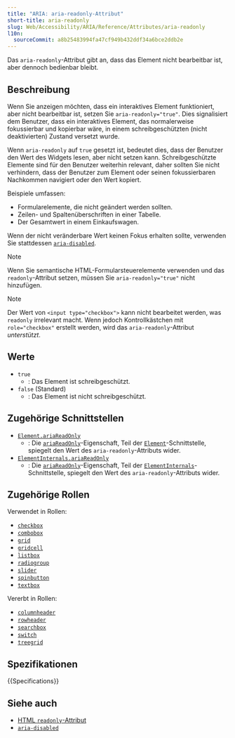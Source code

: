```yaml
---
title: "ARIA: aria-readonly-Attribut"
short-title: aria-readonly
slug: Web/Accessibility/ARIA/Reference/Attributes/aria-readonly
l10n:
  sourceCommit: a8b25483994fa47cf949b432ddf34a6bce2ddb2e
---
```


Das `aria-readonly`-Attribut gibt an, dass das Element nicht bearbeitbar ist, aber dennoch bedienbar bleibt.

## Beschreibung

Wenn Sie anzeigen möchten, dass ein interaktives Element funktioniert, aber nicht bearbeitbar ist, setzen Sie `aria-readonly="true"`. Dies signalisiert dem Benutzer, dass ein interaktives Element, das normalerweise fokussierbar und kopierbar wäre, in einem schreibgeschützten (nicht deaktivierten) Zustand versetzt wurde.

Wenn `aria-readonly` auf `true` gesetzt ist, bedeutet dies, dass der Benutzer den Wert des Widgets lesen, aber nicht setzen kann. Schreibgeschützte Elemente sind für den Benutzer weiterhin relevant, daher sollten Sie nicht verhindern, dass der Benutzer zum Element oder seinen fokussierbaren Nachkommen navigiert oder den Wert kopiert.

Beispiele umfassen:

- Formularelemente, die nicht geändert werden sollten.
- Zeilen- und Spaltenüberschriften in einer Tabelle.
- Der Gesamtwert in einem Einkaufswagen.

Wenn der nicht veränderbare Wert keinen Fokus erhalten sollte, verwenden Sie stattdessen [`aria-disabled`](/de/docs/Web/Accessibility/ARIA/Reference/Attributes/aria-disabled).

> [!NOTE]
> Wenn Sie semantische HTML-Formularsteuerelemente verwenden und das `readonly`-Attribut setzen, müssen Sie `aria-readonly="true"` nicht hinzufügen.

> [!NOTE]
> Der Wert von `<input type="checkbox">` kann nicht bearbeitet werden, was `readonly` irrelevant macht. Wenn jedoch Kontrollkästchen mit `role="checkbox"` erstellt werden, wird das `aria-readonly`-Attribut _unterstützt_.

## Werte

- `true`
  - : Das Element ist schreibgeschützt.
- `false` (Standard)
  - : Das Element ist nicht schreibgeschützt.

## Zugehörige Schnittstellen

- [`Element.ariaReadOnly`](/de/docs/Web/API/Element/ariaReadOnly)
  - : Die [`ariaReadOnly`](/de/docs/Web/API/Element/ariaReadOnly)-Eigenschaft, Teil der [`Element`](/de/docs/Web/API/Element)-Schnittstelle, spiegelt den Wert des `aria-readonly`-Attributs wider.
- [`ElementInternals.ariaReadOnly`](/de/docs/Web/API/ElementInternals/ariaReadOnly)
  - : Die [`ariaReadOnly`](/de/docs/Web/API/ElementInternals/ariaReadOnly)-Eigenschaft, Teil der [`ElementInternals`](/de/docs/Web/API/ElementInternals)-Schnittstelle, spiegelt den Wert des `aria-readonly`-Attributs wider.

## Zugehörige Rollen

Verwendet in Rollen:

- [`checkbox`](/de/docs/Web/Accessibility/ARIA/Reference/Roles/checkbox_role)
- [`combobox`](/de/docs/Web/Accessibility/ARIA/Reference/Roles/combobox_role)
- [`grid`](/de/docs/Web/Accessibility/ARIA/Reference/Roles/grid_role)
- [`gridcell`](/de/docs/Web/Accessibility/ARIA/Reference/Roles/gridcell_role)
- [`listbox`](/de/docs/Web/Accessibility/ARIA/Reference/Roles/listbox_role)
- [`radiogroup`](/de/docs/Web/Accessibility/ARIA/Reference/Roles/radiogroup_role)
- [`slider`](/de/docs/Web/Accessibility/ARIA/Reference/Roles/slider_role)
- [`spinbutton`](/de/docs/Web/Accessibility/ARIA/Reference/Roles/spinbutton_role)
- [`textbox`](/de/docs/Web/Accessibility/ARIA/Reference/Roles/textbox_role)

Vererbt in Rollen:

- [`columnheader`](/de/docs/Web/Accessibility/ARIA/Reference/Roles/columnheader_role)
- [`rowheader`](/de/docs/Web/Accessibility/ARIA/Reference/Roles/rowheader_role)
- [`searchbox`](/de/docs/Web/Accessibility/ARIA/Reference/Roles/searchbox_role)
- [`switch`](/de/docs/Web/Accessibility/ARIA/Reference/Roles/switch_role)
- [`treegrid`](/de/docs/Web/Accessibility/ARIA/Reference/Roles/treegrid_role)

## Spezifikationen

{{Specifications}}

## Siehe auch

- [HTML `readonly`-Attribut](/de/docs/Web/HTML/Reference/Attributes/readonly)
- [`aria-disabled`](/de/docs/Web/Accessibility/ARIA/Reference/Attributes/aria-disabled)
